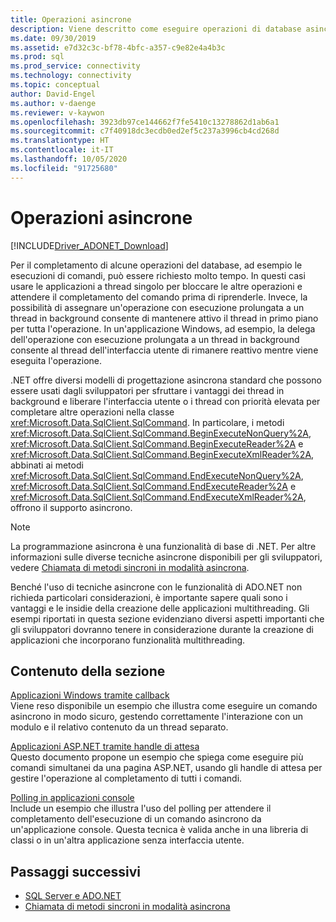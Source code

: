```yaml
---
title: Operazioni asincrone
description: Viene descritto come eseguire operazioni di database asincrone usando un'API basata sul modello asincrono usato da .NET Framework.
ms.date: 09/30/2019
ms.assetid: e7d32c3c-bf78-4bfc-a357-c9e82e4a4b3c
ms.prod: sql
ms.prod_service: connectivity
ms.technology: connectivity
ms.topic: conceptual
author: David-Engel
ms.author: v-daenge
ms.reviewer: v-kaywon
ms.openlocfilehash: 3923db97ce144662f7fe5410c13278862d1ab6a1
ms.sourcegitcommit: c7f40918dc3ecdb0ed2ef5c237a3996cb4cd268d
ms.translationtype: HT
ms.contentlocale: it-IT
ms.lasthandoff: 10/05/2020
ms.locfileid: "91725680"
---
```

# <a name="asynchronous-operations"></a>Operazioni asincrone

[!INCLUDE[Driver_ADONET_Download](../../../includes/driver_adonet_download.md)]

Per il completamento di alcune operazioni del database, ad esempio le esecuzioni di comandi, può essere richiesto molto tempo. In questi casi usare le applicazioni a thread singolo per bloccare le altre operazioni e attendere il completamento del comando prima di riprenderle. Invece, la possibilità di assegnare un'operazione con esecuzione prolungata a un thread in background consente di mantenere attivo il thread in primo piano per tutta l'operazione. In un'applicazione Windows, ad esempio, la delega dell'operazione con esecuzione prolungata a un thread in background consente al thread dell'interfaccia utente di rimanere reattivo mentre viene eseguita l'operazione.  
  
.NET offre diversi modelli di progettazione asincrona standard che possono essere usati dagli sviluppatori per sfruttare i vantaggi dei thread in background e liberare l'interfaccia utente o i thread con priorità elevata per completare altre operazioni nella classe <xref:Microsoft.Data.SqlClient.SqlCommand>. In particolare, i metodi <xref:Microsoft.Data.SqlClient.SqlCommand.BeginExecuteNonQuery%2A>, <xref:Microsoft.Data.SqlClient.SqlCommand.BeginExecuteReader%2A> e <xref:Microsoft.Data.SqlClient.SqlCommand.BeginExecuteXmlReader%2A>, abbinati ai metodi <xref:Microsoft.Data.SqlClient.SqlCommand.EndExecuteNonQuery%2A>, <xref:Microsoft.Data.SqlClient.SqlCommand.EndExecuteReader%2A> e <xref:Microsoft.Data.SqlClient.SqlCommand.EndExecuteXmlReader%2A>, offrono il supporto asincrono.  
  
> [!NOTE]
>  La programmazione asincrona è una funzionalità di base di .NET. Per altre informazioni sulle diverse tecniche asincrone disponibili per gli sviluppatori, vedere [Chiamata di metodi sincroni in modalità asincrona](/dotnet/standard/asynchronous-programming-patterns/calling-synchronous-methods-asynchronously).  
  
Benché l'uso di tecniche asincrone con le funzionalità di ADO.NET non richieda particolari considerazioni, è importante sapere quali sono i vantaggi e le insidie della creazione delle applicazioni multithreading. Gli esempi riportati in questa sezione evidenziano diversi aspetti importanti che gli sviluppatori dovranno tenere in considerazione durante la creazione di applicazioni che incorporano funzionalità multithreading.  
  
## <a name="in-this-section"></a>Contenuto della sezione  
[Applicazioni Windows tramite callback](windows-applications-callbacks.md)  
Viene reso disponibile un esempio che illustra come eseguire un comando asincrono in modo sicuro, gestendo correttamente l'interazione con un modulo e il relativo contenuto da un thread separato.  
  
[Applicazioni ASP.NET tramite handle di attesa](aspnet-apps-use-wait-handles.md)  
Questo documento propone un esempio che spiega come eseguire più comandi simultanei da una pagina ASP.NET, usando gli handle di attesa per gestire l'operazione al completamento di tutti i comandi.  
  
[Polling in applicazioni console](poll-console-applications.md)  
Include un esempio che illustra l'uso del polling per attendere il completamento dell'esecuzione di un comando asincrono da un'applicazione console. Questa tecnica è valida anche in una libreria di classi o in un'altra applicazione senza interfaccia utente.  
  
## <a name="next-steps"></a>Passaggi successivi
- [SQL Server e ADO.NET](index.md)
- [Chiamata di metodi sincroni in modalità asincrona](/dotnet/standard/asynchronous-programming-patterns/calling-synchronous-methods-asynchronously)